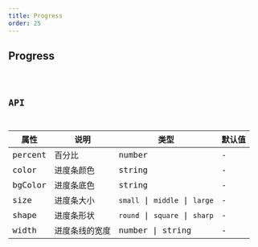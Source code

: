```yaml
---
title: Progress
order: 25
---
```


## Progress

<code src="./progress/index.tsx" />

## API

| 属性    | 说明           | 类型                           | 默认值 |
| ------- | -------------- | ------------------------------ | ------ |
| percent | 百分比         | number                         | -      |
| color   | 进度条颜色     | string                         | -      |
| bgColor | 进度条底色     | string                         | -      |
| size    | 进度条大小     | `small` \| `middle` \| `large` | -      |
| shape   | 进度条形状     | `round` \| `square` \| `sharp` | -      |
| width   | 进度条线的宽度 | number \| string               | -      |
